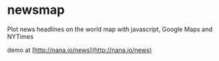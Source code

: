 # newsmap
Plot news headlines on the world map with javascript, Google Maps and NYTimes

demo at [http://nana.io/news](http://nana.io/news)
